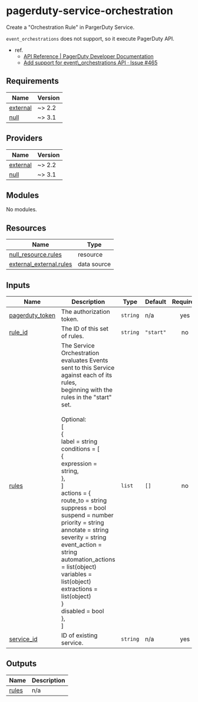 # pagerduty-service-orchestration

Create a "Orchestration Rule" in PargerDuty Service.

`event_orchestrations` does not support, so it execute PagerDuty API.
- ref.
  - [API Reference \| PagerDuty Developer Documentation](https://developer.pagerduty.com/api-reference)
  - [Add support for event\\_orchestrations API · Issue \#465](https://github.com/PagerDuty/terraform-provider-pagerduty/issues/465)

## Requirements

| Name | Version |
|------|---------|
| <a name="requirement_external"></a> [external](#requirement\_external) | ~> 2.2 |
| <a name="requirement_null"></a> [null](#requirement\_null) | ~> 3.1 |

## Providers

| Name | Version |
|------|---------|
| <a name="provider_external"></a> [external](#provider\_external) | ~> 2.2 |
| <a name="provider_null"></a> [null](#provider\_null) | ~> 3.1 |

## Modules

No modules.

## Resources

| Name | Type |
|------|------|
| [null_resource.rules](https://registry.terraform.io/providers/hashicorp/null/latest/docs/resources/resource) | resource |
| [external_external.rules](https://registry.terraform.io/providers/hashicorp/external/latest/docs/data-sources/external) | data source |

## Inputs

| Name | Description | Type | Default | Required |
|------|-------------|------|---------|:--------:|
| <a name="input_pagerduty_token"></a> [pagerduty\_token](#input\_pagerduty\_token) | The authorization token. | `string` | n/a | yes |
| <a name="input_rule_id"></a> [rule\_id](#input\_rule\_id) | The ID of this set of rules. | `string` | `"start"` | no |
| <a name="input_rules"></a> [rules](#input\_rules) | The Service Orchestration evaluates Events sent to this Service against each of its rules,<br>beginning with the rules in the "start" set.<br><br>Optional:<br>[<br>  {<br>    label = string<br>    conditions = [<br>      {<br>        expression = string,<br>      },<br>    ]<br>    actions = {<br>      route\_to           = string<br>      suppress           = bool<br>      suspend            = number<br>      priority           = string<br>      annotate           = string<br>      severity           = string<br>      event\_action       = string<br>      automation\_actions = list(object)<br>      variables          = list(object)<br>      extractions        = list(object)<br>    }<br>    disabled = bool<br>  },<br>] | `list` | `[]` | no |
| <a name="input_service_id"></a> [service\_id](#input\_service\_id) | ID of existing service. | `string` | n/a | yes |

## Outputs

| Name | Description |
|------|-------------|
| <a name="output_rules"></a> [rules](#output\_rules) | n/a |
